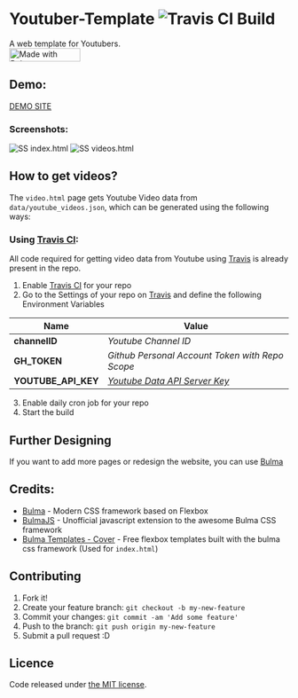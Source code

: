 # Youtuber-Template  ![Travis CI Build](https://travis-ci.org/HackeSta/youtuber-template.svg?branch=master)
A web template for Youtubers.  
<a href="https://bulma.io">
  <img src="https://bulma.io/images/made-with-bulma.png" alt="Made with Bulma" width="128" height="24">
</a>  
## Demo:

[DEMO SITE](https://hackesta.github.io/youtuber-template/index.html)
### Screenshots:
![SS index.html](https://i.imgur.com/Wtgrf5q.png)
![SS videos.html](https://i.imgur.com/LupfbUP.png)
## How to get videos?  
The ` video.html ` page gets Youtube Video data from ` data/youtube_videos.json `, which can be generated using the following ways:   
### Using [Travis CI](https://travis-ci.org/):  
All code required for getting video data from Youtube using [Travis](https://travis-ci.org/) is already present in the repo.  
1. Enable [Travis CI](https://travis-ci.org/) for your repo
2. Go to the Settings of your repo on [Travis](https://travis-ci.org/) and define the following Environment Variables  

| Name | Value |  
| ---- | ----- |
| **channelID** | *Youtube Channel ID* |
| **GH_TOKEN** | *Github Personal Account Token with Repo Scope* |
| **YOUTUBE_API_KEY** | *[Youtube Data API Server Key](https://developers.google.com/youtube/registering_an_application#Create_API_Keys)* |  

3. Enable daily cron job for your repo
4. Start the build

## Further Designing  
If you want to add more pages or redesign the website, you can use [Bulma](https://bulma.io/)

## Credits:
* [Bulma](https://bulma.io) - Modern CSS framework based on Flexbox
* [BulmaJS](https://github.com/VizuaaLOG/BulmaJS) - Unofficial javascript extension to the awesome Bulma CSS framework  
* [Bulma Templates - Cover](https://github.com/dansup/bulma-templates) - Free flexbox templates built with the bulma css framework (Used for ` index.html `)

## Contributing

1. Fork it!
2. Create your feature branch: `git checkout -b my-new-feature`
3. Commit your changes: `git commit -am 'Add some feature'`
4. Push to the branch: `git push origin my-new-feature`
5. Submit a pull request :D

## Licence

Code released under [the MIT license](https://github.com/hackesta/youtuber-template/blob/master/LICENSE).
